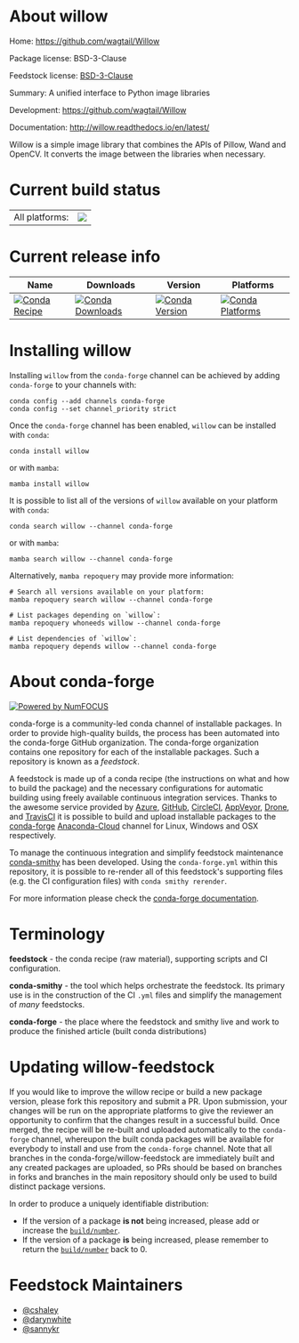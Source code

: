 About willow
============

Home: https://github.com/wagtail/Willow

Package license: BSD-3-Clause

Feedstock license: [BSD-3-Clause](https://github.com/conda-forge/willow-feedstock/blob/main/LICENSE.txt)

Summary: A unified interface to Python image libraries

Development: https://github.com/wagtail/Willow

Documentation: http://willow.readthedocs.io/en/latest/

Willow is a simple image library that combines the APIs of Pillow,
Wand and OpenCV. It converts the image between the libraries when
necessary.


Current build status
====================


<table><tr><td>All platforms:</td>
    <td>
      <a href="https://dev.azure.com/conda-forge/feedstock-builds/_build/latest?definitionId=5866&branchName=main">
        <img src="https://dev.azure.com/conda-forge/feedstock-builds/_apis/build/status/willow-feedstock?branchName=main">
      </a>
    </td>
  </tr>
</table>

Current release info
====================

| Name | Downloads | Version | Platforms |
| --- | --- | --- | --- |
| [![Conda Recipe](https://img.shields.io/badge/recipe-willow-green.svg)](https://anaconda.org/conda-forge/willow) | [![Conda Downloads](https://img.shields.io/conda/dn/conda-forge/willow.svg)](https://anaconda.org/conda-forge/willow) | [![Conda Version](https://img.shields.io/conda/vn/conda-forge/willow.svg)](https://anaconda.org/conda-forge/willow) | [![Conda Platforms](https://img.shields.io/conda/pn/conda-forge/willow.svg)](https://anaconda.org/conda-forge/willow) |

Installing willow
=================

Installing `willow` from the `conda-forge` channel can be achieved by adding `conda-forge` to your channels with:

```
conda config --add channels conda-forge
conda config --set channel_priority strict
```

Once the `conda-forge` channel has been enabled, `willow` can be installed with `conda`:

```
conda install willow
```

or with `mamba`:

```
mamba install willow
```

It is possible to list all of the versions of `willow` available on your platform with `conda`:

```
conda search willow --channel conda-forge
```

or with `mamba`:

```
mamba search willow --channel conda-forge
```

Alternatively, `mamba repoquery` may provide more information:

```
# Search all versions available on your platform:
mamba repoquery search willow --channel conda-forge

# List packages depending on `willow`:
mamba repoquery whoneeds willow --channel conda-forge

# List dependencies of `willow`:
mamba repoquery depends willow --channel conda-forge
```


About conda-forge
=================

[![Powered by
NumFOCUS](https://img.shields.io/badge/powered%20by-NumFOCUS-orange.svg?style=flat&colorA=E1523D&colorB=007D8A)](https://numfocus.org)

conda-forge is a community-led conda channel of installable packages.
In order to provide high-quality builds, the process has been automated into the
conda-forge GitHub organization. The conda-forge organization contains one repository
for each of the installable packages. Such a repository is known as a *feedstock*.

A feedstock is made up of a conda recipe (the instructions on what and how to build
the package) and the necessary configurations for automatic building using freely
available continuous integration services. Thanks to the awesome service provided by
[Azure](https://azure.microsoft.com/en-us/services/devops/), [GitHub](https://github.com/),
[CircleCI](https://circleci.com/), [AppVeyor](https://www.appveyor.com/),
[Drone](https://cloud.drone.io/welcome), and [TravisCI](https://travis-ci.com/)
it is possible to build and upload installable packages to the
[conda-forge](https://anaconda.org/conda-forge) [Anaconda-Cloud](https://anaconda.org/)
channel for Linux, Windows and OSX respectively.

To manage the continuous integration and simplify feedstock maintenance
[conda-smithy](https://github.com/conda-forge/conda-smithy) has been developed.
Using the ``conda-forge.yml`` within this repository, it is possible to re-render all of
this feedstock's supporting files (e.g. the CI configuration files) with ``conda smithy rerender``.

For more information please check the [conda-forge documentation](https://conda-forge.org/docs/).

Terminology
===========

**feedstock** - the conda recipe (raw material), supporting scripts and CI configuration.

**conda-smithy** - the tool which helps orchestrate the feedstock.
                   Its primary use is in the construction of the CI ``.yml`` files
                   and simplify the management of *many* feedstocks.

**conda-forge** - the place where the feedstock and smithy live and work to
                  produce the finished article (built conda distributions)


Updating willow-feedstock
=========================

If you would like to improve the willow recipe or build a new
package version, please fork this repository and submit a PR. Upon submission,
your changes will be run on the appropriate platforms to give the reviewer an
opportunity to confirm that the changes result in a successful build. Once
merged, the recipe will be re-built and uploaded automatically to the
`conda-forge` channel, whereupon the built conda packages will be available for
everybody to install and use from the `conda-forge` channel.
Note that all branches in the conda-forge/willow-feedstock are
immediately built and any created packages are uploaded, so PRs should be based
on branches in forks and branches in the main repository should only be used to
build distinct package versions.

In order to produce a uniquely identifiable distribution:
 * If the version of a package **is not** being increased, please add or increase
   the [``build/number``](https://docs.conda.io/projects/conda-build/en/latest/resources/define-metadata.html#build-number-and-string).
 * If the version of a package **is** being increased, please remember to return
   the [``build/number``](https://docs.conda.io/projects/conda-build/en/latest/resources/define-metadata.html#build-number-and-string)
   back to 0.

Feedstock Maintainers
=====================

* [@cshaley](https://github.com/cshaley/)
* [@darynwhite](https://github.com/darynwhite/)
* [@sannykr](https://github.com/sannykr/)

